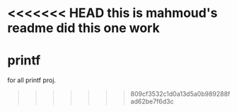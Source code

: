 <<<<<<< HEAD
this is mahmoud's readme
did this one work
=======
# printf
for all printf proj.
>>>>>>> 809cf3532c1d0a13d5a0b989288fad62be7f6d3c
